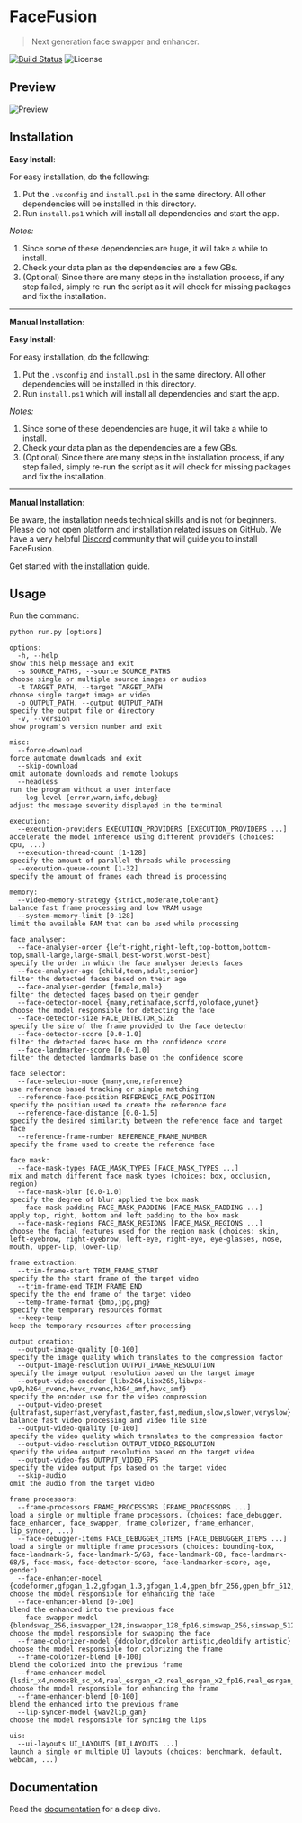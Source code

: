 FaceFusion
==========

> Next generation face swapper and enhancer.

[![Build Status](https://img.shields.io/github/actions/workflow/status/facefusion/facefusion/ci.yml.svg?branch=master)](https://github.com/facefusion/facefusion/actions?query=workflow:ci)
![License](https://img.shields.io/badge/license-MIT-green)

Preview
-------

![Preview](https://raw.githubusercontent.com/facefusion/facefusion/master/.github/preview.png?sanitize=true)

Installation
------------

**Easy Install**:

For easy installation, do the following:

1. Put the `.vsconfig` and `install.ps1` in the same directory. All other dependencies will be installed in this directory.
2. Run `install.ps1` which will install all dependencies and start the app.

*Notes:*

1. Since some of these dependencies are huge, it will take a while to install.
2. Check your data plan as the dependencies are a few GBs.
3. (Optional) Since there are many steps in the installation process, if any step failed, simply re-run the script as it will check for missing packages and fix the installation.

---

**Manual Installation**:

**Easy Install**:

For easy installation, do the following:

1. Put the `.vsconfig` and `install.ps1` in the same directory. All other dependencies will be installed in this directory.
2. Run `install.ps1` which will install all dependencies and start the app.

*Notes:*

1. Since some of these dependencies are huge, it will take a while to install.
2. Check your data plan as the dependencies are a few GBs.
3. (Optional) Since there are many steps in the installation process, if any step failed, simply re-run the script as it will check for missing packages and fix the installation.

---

**Manual Installation**:

Be aware, the installation needs technical skills and is not for beginners. Please do not open platform and installation related issues on GitHub. We have a very helpful [Discord](https://join.facefusion.io) community that will guide you to install FaceFusion.

Get started with the [installation](https://docs.facefusion.io/installation) guide.


Usage
-----

Run the command:

```shell
python run.py [options]

options:
  -h, --help                                                                                                                                            show this help message and exit
  -s SOURCE_PATHS, --source SOURCE_PATHS                                                                                                                choose single or multiple source images or audios
  -t TARGET_PATH, --target TARGET_PATH                                                                                                                  choose single target image or video
  -o OUTPUT_PATH, --output OUTPUT_PATH                                                                                                                  specify the output file or directory
  -v, --version                                                                                                                                         show program's version number and exit

misc:
  --force-download                                                                                                                                      force automate downloads and exit
  --skip-download                                                                                                                                       omit automate downloads and remote lookups
  --headless                                                                                                                                            run the program without a user interface
  --log-level {error,warn,info,debug}                                                                                                                   adjust the message severity displayed in the terminal

execution:
  --execution-providers EXECUTION_PROVIDERS [EXECUTION_PROVIDERS ...]                                                                                   accelerate the model inference using different providers (choices: cpu, ...)
  --execution-thread-count [1-128]                                                                                                                      specify the amount of parallel threads while processing
  --execution-queue-count [1-32]                                                                                                                        specify the amount of frames each thread is processing

memory:
  --video-memory-strategy {strict,moderate,tolerant}                                                                                                    balance fast frame processing and low VRAM usage
  --system-memory-limit [0-128]                                                                                                                         limit the available RAM that can be used while processing

face analyser:
  --face-analyser-order {left-right,right-left,top-bottom,bottom-top,small-large,large-small,best-worst,worst-best}                                     specify the order in which the face analyser detects faces
  --face-analyser-age {child,teen,adult,senior}                                                                                                         filter the detected faces based on their age
  --face-analyser-gender {female,male}                                                                                                                  filter the detected faces based on their gender
  --face-detector-model {many,retinaface,scrfd,yoloface,yunet}                                                                                          choose the model responsible for detecting the face
  --face-detector-size FACE_DETECTOR_SIZE                                                                                                               specify the size of the frame provided to the face detector
  --face-detector-score [0.0-1.0]                                                                                                                       filter the detected faces base on the confidence score
  --face-landmarker-score [0.0-1.0]                                                                                                                     filter the detected landmarks base on the confidence score

face selector:
  --face-selector-mode {many,one,reference}                                                                                                             use reference based tracking or simple matching
  --reference-face-position REFERENCE_FACE_POSITION                                                                                                     specify the position used to create the reference face
  --reference-face-distance [0.0-1.5]                                                                                                                   specify the desired similarity between the reference face and target face
  --reference-frame-number REFERENCE_FRAME_NUMBER                                                                                                       specify the frame used to create the reference face

face mask:
  --face-mask-types FACE_MASK_TYPES [FACE_MASK_TYPES ...]                                                                                               mix and match different face mask types (choices: box, occlusion, region)
  --face-mask-blur [0.0-1.0]                                                                                                                            specify the degree of blur applied the box mask
  --face-mask-padding FACE_MASK_PADDING [FACE_MASK_PADDING ...]                                                                                         apply top, right, bottom and left padding to the box mask
  --face-mask-regions FACE_MASK_REGIONS [FACE_MASK_REGIONS ...]                                                                                         choose the facial features used for the region mask (choices: skin, left-eyebrow, right-eyebrow, left-eye, right-eye, eye-glasses, nose, mouth, upper-lip, lower-lip)

frame extraction:
  --trim-frame-start TRIM_FRAME_START                                                                                                                   specify the the start frame of the target video
  --trim-frame-end TRIM_FRAME_END                                                                                                                       specify the the end frame of the target video
  --temp-frame-format {bmp,jpg,png}                                                                                                                     specify the temporary resources format
  --keep-temp                                                                                                                                           keep the temporary resources after processing

output creation:
  --output-image-quality [0-100]                                                                                                                        specify the image quality which translates to the compression factor
  --output-image-resolution OUTPUT_IMAGE_RESOLUTION                                                                                                     specify the image output resolution based on the target image
  --output-video-encoder {libx264,libx265,libvpx-vp9,h264_nvenc,hevc_nvenc,h264_amf,hevc_amf}                                                           specify the encoder use for the video compression
  --output-video-preset {ultrafast,superfast,veryfast,faster,fast,medium,slow,slower,veryslow}                                                          balance fast video processing and video file size
  --output-video-quality [0-100]                                                                                                                        specify the video quality which translates to the compression factor
  --output-video-resolution OUTPUT_VIDEO_RESOLUTION                                                                                                     specify the video output resolution based on the target video
  --output-video-fps OUTPUT_VIDEO_FPS                                                                                                                   specify the video output fps based on the target video
  --skip-audio                                                                                                                                          omit the audio from the target video

frame processors:
  --frame-processors FRAME_PROCESSORS [FRAME_PROCESSORS ...]                                                                                            load a single or multiple frame processors. (choices: face_debugger, face_enhancer, face_swapper, frame_colorizer, frame_enhancer, lip_syncer, ...)
  --face-debugger-items FACE_DEBUGGER_ITEMS [FACE_DEBUGGER_ITEMS ...]                                                                                   load a single or multiple frame processors (choices: bounding-box, face-landmark-5, face-landmark-5/68, face-landmark-68, face-landmark-68/5, face-mask, face-detector-score, face-landmarker-score, age, gender)
  --face-enhancer-model {codeformer,gfpgan_1.2,gfpgan_1.3,gfpgan_1.4,gpen_bfr_256,gpen_bfr_512,gpen_bfr_1024,gpen_bfr_2048,restoreformer_plus_plus}     choose the model responsible for enhancing the face
  --face-enhancer-blend [0-100]                                                                                                                         blend the enhanced into the previous face
  --face-swapper-model {blendswap_256,inswapper_128,inswapper_128_fp16,simswap_256,simswap_512_unofficial,uniface_256}                                  choose the model responsible for swapping the face
  --frame-colorizer-model {ddcolor,ddcolor_artistic,deoldify_artistic}                                                                                  choose the model responsible for colorizing the frame
  --frame-colorizer-blend [0-100]                                                                                                                       blend the colorized into the previous frame
  --frame-enhancer-model {lsdir_x4,nomos8k_sc_x4,real_esrgan_x2,real_esrgan_x2_fp16,real_esrgan_x4,real_esrgan_x4_fp16,real_hatgan_x4,span_kendata_x4}  choose the model responsible for enhancing the frame
  --frame-enhancer-blend [0-100]                                                                                                                        blend the enhanced into the previous frame
  --lip-syncer-model {wav2lip_gan}                                                                                                                      choose the model responsible for syncing the lips

uis:
  --ui-layouts UI_LAYOUTS [UI_LAYOUTS ...]                                                                                                              launch a single or multiple UI layouts (choices: benchmark, default, webcam, ...)
```


Documentation
-------------

Read the [documentation](https://docs.facefusion.io) for a deep dive.
